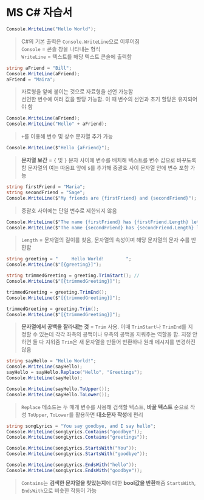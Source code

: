 # MS C# 자습서

```C#
Console.WriteLine("Hello World");
```

> C#의 기본 출력은 `Console.WriteLine`으로 이루어짐  
> `Console` = 콘솔 창을 나타내는 형식  
> `WriteLine` = 텍스트를 해당 텍스트 콘솔에 출력함  

```C#
string aFriend = "Bill";
Console.WriteLine(aFriend);
aFriend = "Maira";
```
> 자료형을 앞에 붙이는 것으로 자료형을 선언 가능함  
> 선언한 변수에 여러 값을 할당 가능함. 이 때 변수의 선언과 초기 할당은 유지되어야 함

```C#
Console.WriteLine(aFriend);
Console.WriteLine("Hello" + aFriend);
```
> `+`를 이용해 변수 및 상수 문자열 추가 가능

```C#
Console.WriteLine($"Hello {aFriend}");
```
> **문자열 보간** = `{` 및 `}` 문자 사이에 변수를 배치해 텍스트를 변수 값으로 바꾸도록 함
> 문자열의 여는 따옴표 앞에 `$`를 추가해 중괄호 사이 문자열 안에 변수 포함 가능

```C#
string firstFriend = "Maria";
string secondFriend = "Sage";
Console.WriteLine($"My friends are {firstFriend} and {secondFriend}");
```
> 중괄호 사이에는 단일 변수로 제한되지 않음

```C#
Console.WriteLine($"The name {firstFriend} has {firstFriend.Length} letters.");
Console.WriteLine($"The name {secondFriend} has {secondFriend.Length} letters.");
```

> `Length` = 문자열의 길이를 찾음, 문자열의 속성이며 해당 문자열의 문자 수를 반환함

```C#
string greeting = "     Hello World!        ";
Console.WriteLine($"[{greeting}]");

string trimmedGreeting = greeting.TrimStart(); //
Console.WriteLine($"[{trimmedGreeting}]");

trimmedGreeting = greeting.TrimEnd();
Console.WriteLine($"[{trimmedGreeting}]");

trimmedGreeting = greeting.Trim();
Console.WriteLine($"[{trimmedGreeting}]");
```

> **문자열에서 공백을 잘라내는 것** = `Trim` 사용. 이때 `TrimStart`나 `TrimEnd`를 지정할 수 있는데
> 각각 좌측의 공백이나 우측의 공백을 지워주는 역할을 함. 지정 안하면 둘 다 지워줌
> `Trim`은 새 문자열을 만들어 반환하나 원래 메시지를 변경하진 않음

```C#
string sayHello = "Hello World!";
Console.WriteLine(sayHello);
sayHello = sayHello.Replace("Hello", "Greetings");
Console.WriteLine(sayHello);

Console.WriteLine(sayHello.ToUpper());
Console.WriteLine(sayHello.ToLower());
```

> `Replace` 메소드는 두 매개 변수를 사용해 검색할 텍스트, **바꿀 텍스트** 순으로 작성
> `ToUpper`, `ToLower`를 활용하면 **대소문자 작성**에 편리

```C#
string songLyrics = "You say goodbye, and I say hello";
Console.WriteLine(songLyrics.Contains("goodbye"));
Console.WriteLine(songLyrics.Contains("greetings"));

Console.WriteLine(songLyrics.StartsWith("You"));
Console.WriteLine(songLyrics.StartsWith("goodbye"));

Console.WriteLine(songLyrics.EndsWith("hello"));
Console.WriteLine(songLyrics.EndsWith("goodbye"));
```

> `Contains`는 **검색한 문자열을 찾았는지**에 대한 **bool값을 반환**해줌
> `StartsWith`, `EndsWith`으로 비슷한 작동이 가능
